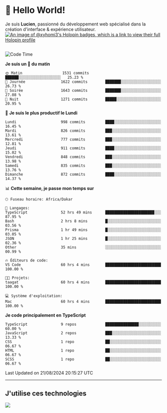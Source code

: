 # 👋 Hello World!

Je suis **Lucien**, passionné du développement web spécialisé dans la création d'interface & expérience utilisateur.
[![An image of @xyhomi3's Holopin badges, which is a link to view their full Holopin profile](https://holopin.me/xyhomi3)](https://holopin.io/@xyhomi3)

##

<!--START_SECTION:waka-->
![Code Time](http://img.shields.io/badge/Code%20Time-1%2C849%20hrs-blue)

**Je suis un 🐤 du matin** 

```text
🌞 Matin                  1531 commits        ██████░░░░░░░░░░░░░░░░░░░   25.23 % 
🌆 Journée                1622 commits        ███████░░░░░░░░░░░░░░░░░░   26.73 % 
🌃 Soirée                 1643 commits        ███████░░░░░░░░░░░░░░░░░░   27.08 % 
🌙 Nuit                   1271 commits        █████░░░░░░░░░░░░░░░░░░░░   20.95 % 
```
📅 **Je suis le plus productif le Lundi** 

```text
Lundi                    998 commits         ████░░░░░░░░░░░░░░░░░░░░░   16.45 % 
Mardi                    826 commits         ███░░░░░░░░░░░░░░░░░░░░░░   13.61 % 
Mercredi                 777 commits         ███░░░░░░░░░░░░░░░░░░░░░░   12.81 % 
Jeudi                    911 commits         ████░░░░░░░░░░░░░░░░░░░░░   15.02 % 
Vendredi                 848 commits         ███░░░░░░░░░░░░░░░░░░░░░░   13.98 % 
Samedi                   835 commits         ███░░░░░░░░░░░░░░░░░░░░░░   13.76 % 
Dimanche                 872 commits         ████░░░░░░░░░░░░░░░░░░░░░   14.37 % 
```


📊 **Cette semaine, je passe mon temps sur** 

```text
🕑︎ Fuseau horaire: Africa/Dakar

💬 Langages: 
TypeScript               52 hrs 49 mins      ██████████████████████░░░   87.95 % 
Bash                     2 hrs 8 mins        █░░░░░░░░░░░░░░░░░░░░░░░░   03.56 % 
Prisma                   1 hr 49 mins        █░░░░░░░░░░░░░░░░░░░░░░░░   03.05 % 
JSON                     1 hr 25 mins        █░░░░░░░░░░░░░░░░░░░░░░░░   02.36 % 
Other                    35 mins             ░░░░░░░░░░░░░░░░░░░░░░░░░   00.99 % 

🔥 Éditeurs de code: 
VS Code                  60 hrs 4 mins       █████████████████████████   100.00 % 

🐱‍💻 Projets: 
taagat                   60 hrs 4 mins       █████████████████████████   100.00 % 

💻 Système d'exploitation: 
Mac                      60 hrs 4 mins       █████████████████████████   100.00 % 
```

**Je code principalement en TypeScript** 

```text
TypeScript               9 repos             ███████████████░░░░░░░░░░   60.00 % 
JavaScript               2 repos             ███░░░░░░░░░░░░░░░░░░░░░░   13.33 % 
CSS                      1 repo              ██░░░░░░░░░░░░░░░░░░░░░░░   06.67 % 
HTML                     1 repo              ██░░░░░░░░░░░░░░░░░░░░░░░   06.67 % 
SCSS                     1 repo              ██░░░░░░░░░░░░░░░░░░░░░░░   06.67 % 
```




 Last Updated on 21/08/2024 20:15:27 UTC
<!--END_SECTION:waka-->
---

## J'utilise ces technologies

<p align="left">
  <a href="https://skillicons.dev">
    <img src="https://skillicons.dev/icons?i=ts,js,md,scss,tailwind,react,docker,express,astro,vite,nextjs,vercel,figma,ableton" />
  </a>
</p>

